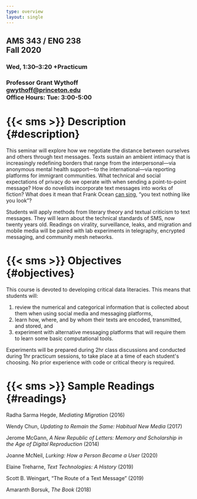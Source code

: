 ```yaml
---
type: overview
layout: single
---
```


<div class="mw6 center bl pa3">

## AMS 343 / ENG 238<br>Fall 2020

### Wed, 1:30–3:20 +Practicum

### Professor Grant Wythoff<br>gwythoff@princeton.edu<br>Office Hours: Tue: 3:00-5:00

</div>

# {{< sms >}} Description {#description}

This seminar will explore how we negotiate the distance between ourselves and others through text messages. Texts sustain an ambient intimacy that is increasingly redefining borders that range from the interpersonal—via anonymous mental health support—to the international—via reporting platforms for immigrant communities. What technical and social expectations of privacy do we operate with when sending a point-to-point message? How do novelists incorporate text messages into works of fiction? What does it mean that Frank Ocean [can sing](https://www.youtube.com/watch?v=ZnnwfgqdEGM), “you text nothing like you look”?

Students will apply methods from literary theory and textual criticism to text messages. They will learn about the technical standards of SMS, now twenty years old. Readings on virality, surveillance, leaks, and migration and mobile media will be paired with lab experiments in telegraphy, encrypted messaging, and community mesh networks.

# {{< sms >}} Objectives {#objectives}

This course is devoted to developing critical data literacies. This means that students will:

1) review the numerical and categorical information that is collected about them when using social media and messaging platforms,
2) learn how, where, and by whom their texts are encoded, transmitted, and stored, and
3) experiment with alternative messaging platforms that will require them to learn some basic computational tools.

Experiments will be prepared during 2hr class discussions and conducted during 1hr practicum sessions, to take place at a time of each student's choosing. No prior experience with code or critical theory is required.

# {{< sms >}} Sample Readings {#readings}

Radha Sarma Hegde, *Mediating Migration* (2016)

Wendy Chun, *Updating to Remain the Same: Habitual New Media* (2017)

Jerome McGann, *A New Republic of Letters: Memory and Scholarship in the Age of Digital Reproduction* (2014)

Joanne McNeil, *Lurking: How a Person Became a User* (2020)

Elaine Treharne, *Text Technologies: A History* (2019)

Scott B. Weingart, “The Route of a Text Message” (2019)

Amaranth Borsuk, *The Book* (2018)
